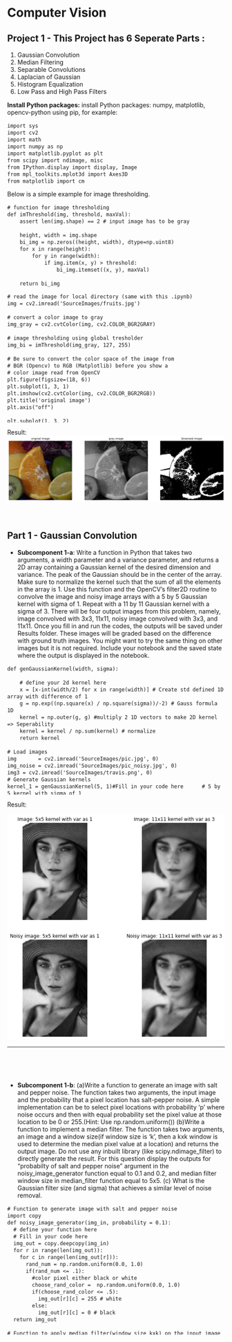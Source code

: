 # Computer Vision

## Project 1 - This Project has 6 Seperate Parts  : 

1. Gaussian Convolution
2. Median Filtering
3. Separable Convolutions
4. Laplacian of Gaussian
5. Histogram Equalization
6. Low Pass and High Pass Filters

**Install Python packages:** install Python packages: numpy, matplotlib, opencv-python using pip, for example:

``` 
import sys
import cv2
import math
import numpy as np
import matplotlib.pyplot as plt
from scipy import ndimage, misc
from IPython.display import display, Image
from mpl_toolkits.mplot3d import Axes3D
from matplotlib import cm
```

Below is a simple example for image thresholding. 
``` 
# function for image thresholding
def imThreshold(img, threshold, maxVal):
    assert len(img.shape) == 2 # input image has to be gray
    
    height, width = img.shape
    bi_img = np.zeros((height, width), dtype=np.uint8)
    for x in range(height):
        for y in range(width):
            if img.item(x, y) > threshold:
                bi_img.itemset((x, y), maxVal)
                
    return bi_img
```

``` 
# read the image for local directory (same with this .ipynb) 
img = cv2.imread('SourceImages/fruits.jpg')

# convert a color image to gray
img_gray = cv2.cvtColor(img, cv2.COLOR_BGR2GRAY)

# image thresholding using global tresholder
img_bi = imThreshold(img_gray, 127, 255)

# Be sure to convert the color space of the image from
# BGR (Opencv) to RGB (Matplotlib) before you show a 
# color image read from OpenCV
plt.figure(figsize=(18, 6))
plt.subplot(1, 3, 1)
plt.imshow(cv2.cvtColor(img, cv2.COLOR_BGR2RGB))
plt.title('original image')
plt.axis("off")

plt.subplot(1, 3, 2)
plt.imshow(img_gray, 'gray')
plt.title('gray image')
plt.axis("off")

plt.subplot(1, 3, 3)
plt.imshow(img_bi, 'gray')
plt.title('binarized image')
plt.axis("off")

plt.show()
```

Result: 
<img src = "./assets/cv_project1_part1.png" style="background-color: white">
 <br />
 <br />
 <br />

## Part 1 - Gaussian Convolution 

 * **Subcomponent 1-a**: Write a function in Python that takes two arguments, a width parameter and a variance parameter, and returns a 2D array containing a Gaussian kernel of the desired dimension and variance. The peak of the Gaussian should be in the center of the array. Make sure to normalize the kernel such that the sum of all the elements in the array is 1. Use this function and the OpenCV’s filter2D routine to convolve the image and noisy image arrays with a 5 by 5 Gaussian kernel with sigma of 1. Repeat with a 11 by 11 Gaussian kernel with a sigma of 3. There will be four output images from this problem, namely, image convolved with 3x3, 11x11, noisy image convolved with 3x3, and 11x11. Once you fill in and run the codes, the outputs will be saved under Results folder. These images will be graded based on the difference with ground truth images. You might want to try the same thing on other images but it is not required. Include your notebook and the saved state where the output is displayed in the notebook.

<style>
pre {
  overflow-y: auto;
  max-height: 300px;
}
</style>
``` 
def genGaussianKernel(width, sigma):
    
    # define your 2d kernel here 
    x = [x-int(width/2) for x in range(width)] # Create std defined 1D array with difference of 1
    g = np.exp((np.square(x) / np.square(sigma))/-2) # Gauss formula 1D
    kernel = np.outer(g, g) #multiply 2 1D vectors to make 2D kernel => Seperability
    kernel = kernel / np.sum(kernel) # normalize
    return kernel

# Load images
img       = cv2.imread('SourceImages/pic.jpg', 0)
img_noise = cv2.imread('SourceImages/pic_noisy.jpg', 0)
img3 = cv2.imread('SourceImages/travis.png', 0)
# Generate Gaussian kernels
kernel_1 = genGaussianKernel(5, 1)#Fill in your code here      # 5 by 5 kernel with sigma of 1
kernel_2 = genGaussianKernel(11, 3)#Fill in your code here      # 11 by 11 kernel with sigma of 3

# Convolve with image and noisy image

res_img_kernel1 = cv2.filter2D(src = img, ddepth = -1, kernel = kernel_1)
res_img_kernel2 = cv2.filter2D(src = img, ddepth = -1, kernel = kernel_2)
res_img_noise_kernel1 = cv2.filter2D(src = img_noise, ddepth = -1, kernel = kernel_1)
res_img_noise_kernel2 = cv2.filter2D(src = img_noise, ddepth = -1, kernel = kernel_2)

# Write out result images
cv2.imwrite("Results/P1_01.jpg", res_img_kernel1)
cv2.imwrite("Results/P1_02.jpg", res_img_kernel2)
cv2.imwrite("Results/P1_03.jpg", res_img_noise_kernel1)
cv2.imwrite("Results/P1_04.jpg", res_img_noise_kernel2)

# Plot results
plt.figure(figsize = (10, 10))
plt.subplot(2, 2, 1)
plt.imshow(res_img_kernel1, 'gray')
plt.title('Image: 5x5 kernel with var as 1')
plt.axis("off")

plt.subplot(2, 2, 2)
plt.imshow(res_img_kernel2, 'gray')
plt.title('Image: 11x11 kernel with var as 3')
plt.axis("off")

plt.subplot(2, 2, 3)
plt.imshow(res_img_noise_kernel1, 'gray')
plt.title('Noisy image: 5x5 kernel with var as 1')
plt.axis("off")

plt.subplot(2, 2, 4)
plt.imshow(res_img_noise_kernel2, 'gray')
plt.title('Noisy image: 11x11 kernel with var as 3')
plt.axis("off")

plt.show()
```
Result: 

<img src = "./assets/cv_project1_part2.png" style="background-color: white">
<hr />
 <br />
 <br />
 <br />

 * **Subcomponent 1-b**:
 (a)Write a function to generate an image with salt and pepper noise. The function takes two arguments, the input image and the probability that a pixel location has salt-pepper noise. A simple implementation can be to select pixel locations with probability ‘p’ where noise occurs and then with equal probability set the pixel value at those location to be 0 or 255.(Hint: Use np.random.uniform())
(b)Write a function to implement a median filter. The function takes two arguments, an image and a window size(if window size is ‘k’, then a kxk window is used to determine the median pixel value at a location) and returns the output image. Do not use any inbuilt library (like scipy.ndimage_filter) to directly generate the result.
For this question display the outputs for “probabilty of salt and pepper noise” argument in the noisy_image_generator function equal to 0.1 and 0.2, and median filter window size in median_filter function equal to 5x5.
(c) What is the Gaussian filter size (and sigma) that achieves a similar level of noise removal.

```
# Function to generate image with salt and pepper noise
import copy
def noisy_image_generator(img_in, probability = 0.1):
  # define your function here
  # Fill in your code here
  img_out = copy.deepcopy(img_in)
  for r in range(len(img_out)):
    for c in range(len(img_out[r])):
      rand_num = np.random.uniform(0.0, 1.0)
      if(rand_num <= .1):
        #color pixel either black or white
        choose_rand_color =  np.random.uniform(0.0, 1.0)
        if(choose_rand_color <= .5):
          img_out[r][c] = 255 # white
        else:
          img_out[r][c] = 0 # black
  return img_out
  
# Function to apply median filter(window size kxk) on the input image  
def median_filter(img_in, window_size = 5):
  # define your function here
  # Fill in your code here
  # If you're at an edge, consider that edge as "-1"
  result = copy.deepcopy(img_in)
  for r in range(len(result)):
    for c in range(len(result[r])):
      curr_nums = []
      for mr in range(int(r - window_size/2), int(r + window_size/2)):
        for mc in range(int(c - window_size/2), int(c + window_size/2)):
          if((mr >= 0 and mr < len(result)) and (mc >= 0 and mc < len(result[r]))):
            curr_nums.append(img_in[mr][mc])
      curr_nums.sort()
      #print("Length of currnums should be <= 25: ", len(curr_nums))
      result[r][c] = curr_nums[int(len(curr_nums)/2)] # median
  return result
  
image_s_p1 = noisy_image_generator(img, probability = 0.1)  
result1 = median_filter(image_s_p1, window_size = 5)

image_s_p2 = noisy_image_generator(img, probability = 0.2)  
result2 = median_filter(image_s_p2, window_size = 5)

sp_gauss_kernel = genGaussianKernel(10,10)
image_s_p_gauss = cv2.filter2D(src = image_s_p1, ddepth = -1, kernel = sp_gauss_kernel)
cv2.imwrite("Results/P1_05.jpg", result1)    
cv2.imwrite("Results/P1_06.jpg", result2)    

# Plot results
plt.figure(figsize = (50, 40))
plt.subplot(1, 5, 1)
plt.imshow(img, 'gray')
plt.title('Original image')
plt.axis("off")

plt.subplot(1, 5, 2)
plt.imshow(image_s_p1, 'gray')
plt.title('Image with salt and pepper noise (noise_prob = 0.1)')
plt.axis("off")

plt.subplot(1, 5, 3)
plt.imshow(result1, 'gray')
plt.title('Image recovered after applying median filter')
plt.axis("off")

plt.subplot(1, 5, 4)
plt.imshow(image_s_p2, 'gray')
plt.title('Image with salt and pepper noise (noise_prob = 0.2)')
plt.axis("off")

plt.subplot(1, 5, 5)
plt.imshow(result2, 'gray')
plt.title('Image recovered after applying median filter')
plt.axis("off")

#What is the Gaussian filter size (and sigma) that achieves a similar level of noise removal.
#Answer: width = 5, sigma = 2 ###<------------------------ANSWER TO PART C! -------------->
plt.figure(figsize = (20, 16))
plt.subplot(1, 5, 1)
plt.imshow(image_s_p_gauss, 'gray')
#plt.title('Image with noise_prob = .1 recovered after applying gauss filter of width = 5, sigma = 2')
plt.axis("off")

plt.show()
```

